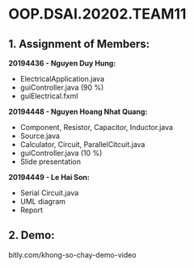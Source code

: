 # OOP.DSAI.20202.TEAM11
## 1.  Assignment of Members:
**20194436 -  Nguyen Duy Hung:**
-	ElectricalApplication.java
-	guiController.java (90 %)
-	guiElectrical.fxml

**20194448 - Nguyen Hoang Nhat Quang:**
-	Component, Resistor, Capacitor, Inductor.java
-	Source.java
-	Calculator, Circuit, ParallelCitcuit.java
-	guiController.java (10 %)
-	Slide presentation

**20194449 - Le Hai Son:**
-	Serial Circuit.java
-	UML diagram
-	Report
## 2. Demo: 
bitly.com/khong-so-chay-demo-video
